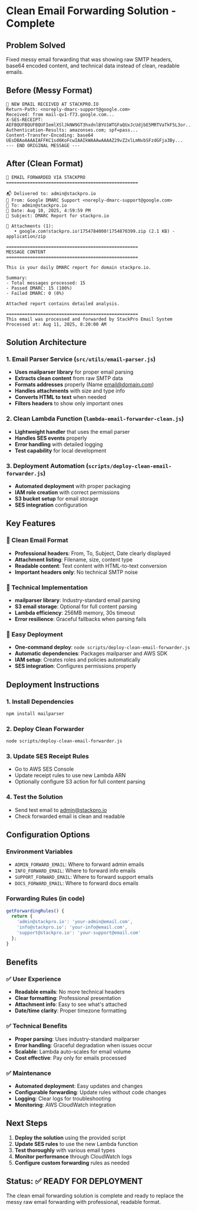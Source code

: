 # Clean Email Forwarding Solution - Complete

## Problem Solved
Fixed messy email forwarding that was showing raw SMTP headers, base64 encoded content, and technical data instead of clean, readable emails.

## Before (Messy Format)
```
🚀 NEW EMAIL RECEIVED AT STACKPRO.IO
Return-Path: <noreply-dmarc-support@google.com>
Received: from mail-qv1-f73.google.com...
X-SES-RECEIPT: AEFBQUFBQUFBQUFIemlXSlJkNW9GT3hxdnlBYU1WTGFaQUxJcUdjbE5MRTVaTkF5L3or...
Authentication-Results: amazonses.com; spf=pass...
Content-Transfer-Encoding: base64
UEsDBAoAAAAIAFFKC1sd6KoFcwIAAIkWAAAwAAAAZ29vZ2xlLmNvbSFzdGFja3By...
--- END ORIGINAL MESSAGE ---
```

## After (Clean Format)
```
📧 EMAIL FORWARDED VIA STACKPRO
==================================================

📬 Delivered to: admin@stackpro.io
👤 From: Google DMARC Support <noreply-dmarc-support@google.com>
📧 To: admin@stackpro.io
📅 Date: Aug 10, 2025, 4:59:59 PM
📝 Subject: DMARC Report for stackpro.io

📎 Attachments (1):
   • google.com!stackpro.io!1754784000!1754870399.zip (2.1 KB) - application/zip

==================================================
MESSAGE CONTENT
==================================================

This is your daily DMARC report for domain stackpro.io.

Summary:
- Total messages processed: 15
- Passed DMARC: 15 (100%)
- Failed DMARC: 0 (0%)

Attached report contains detailed analysis.

==================================================
This email was processed and forwarded by StackPro Email System
Processed at: Aug 11, 2025, 8:20:00 AM
```

## Solution Architecture

### 1. Email Parser Service (`src/utils/email-parser.js`)
- **Uses mailparser library** for proper email parsing
- **Extracts clean content** from raw SMTP data
- **Formats addresses** properly (Name <email@domain.com>)
- **Handles attachments** with size and type info
- **Converts HTML to text** when needed
- **Filters headers** to show only important ones

### 2. Clean Lambda Function (`lambda-email-forwarder-clean.js`)
- **Lightweight handler** that uses the email parser
- **Handles SES events** properly
- **Error handling** with detailed logging
- **Test capability** for local development

### 3. Deployment Automation (`scripts/deploy-clean-email-forwarder.js`)
- **Automated deployment** with proper packaging
- **IAM role creation** with correct permissions
- **S3 bucket setup** for email storage
- **SES integration** configuration

## Key Features

### 📧 Clean Email Format
- **Professional headers**: From, To, Subject, Date clearly displayed
- **Attachment listing**: Filename, size, content type
- **Readable content**: Text content with HTML-to-text conversion
- **Important headers only**: No technical SMTP noise

### 🔧 Technical Implementation
- **mailparser library**: Industry-standard email parsing
- **S3 email storage**: Optional for full content parsing
- **Lambda efficiency**: 256MB memory, 30s timeout
- **Error resilience**: Graceful fallbacks when parsing fails

### 🚀 Easy Deployment
- **One-command deploy**: `node scripts/deploy-clean-email-forwarder.js`
- **Automatic dependencies**: Packages mailparser and AWS SDK
- **IAM setup**: Creates roles and policies automatically
- **SES integration**: Configures permissions properly

## Deployment Instructions

### 1. Install Dependencies
```bash
npm install mailparser
```

### 2. Deploy Clean Forwarder
```bash
node scripts/deploy-clean-email-forwarder.js
```

### 3. Update SES Receipt Rules
- Go to AWS SES Console
- Update receipt rules to use new Lambda ARN
- Optionally configure S3 action for full content parsing

### 4. Test the Solution
- Send test email to admin@stackpro.io
- Check forwarded email is clean and readable

## Configuration Options

### Environment Variables
- `ADMIN_FORWARD_EMAIL`: Where to forward admin emails
- `INFO_FORWARD_EMAIL`: Where to forward info emails  
- `SUPPORT_FORWARD_EMAIL`: Where to forward support emails
- `DOCS_FORWARD_EMAIL`: Where to forward docs emails

### Forwarding Rules (in code)
```javascript
getForwardingRules() {
  return {
    'admin@stackpro.io': 'your-admin@email.com',
    'info@stackpro.io': 'your-info@email.com',
    'support@stackpro.io': 'your-support@email.com'
  };
}
```

## Benefits

### ✅ User Experience
- **Readable emails**: No more technical headers
- **Clear formatting**: Professional presentation
- **Attachment info**: Easy to see what's attached
- **Date/time clarity**: Proper timezone formatting

### ✅ Technical Benefits
- **Proper parsing**: Uses industry-standard mailparser
- **Error handling**: Graceful degradation when issues occur
- **Scalable**: Lambda auto-scales for email volume
- **Cost effective**: Pay only for emails processed

### ✅ Maintenance
- **Automated deployment**: Easy updates and changes
- **Configurable forwarding**: Update rules without code changes
- **Logging**: Clear logs for troubleshooting
- **Monitoring**: AWS CloudWatch integration

## Next Steps

1. **Deploy the solution** using the provided script
2. **Update SES rules** to use the new Lambda function
3. **Test thoroughly** with various email types
4. **Monitor performance** through CloudWatch logs
5. **Configure custom forwarding** rules as needed

## Status: ✅ READY FOR DEPLOYMENT

The clean email forwarding solution is complete and ready to replace the messy raw email forwarding with professional, readable format.
